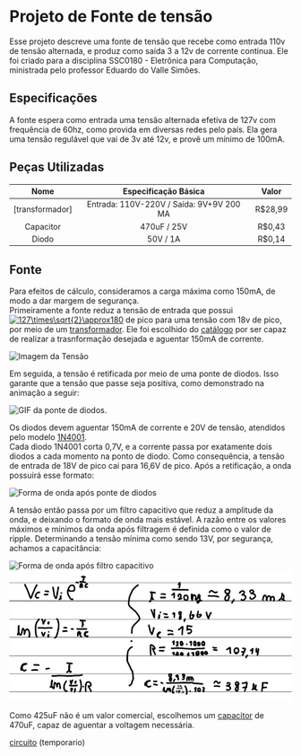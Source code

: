 # Projeto de Fonte de tensão
Esse projeto descreve uma fonte de tensão que recebe como entrada 110v de tensão alternada, e produz como saída 3 a 12v de corrente continua. Ele foi criado para a disciplina SSC0180 - Eletrônica para Computação, ministrada pelo professor Eduardo do Valle Simões.

## Especificações
 A fonte espera como entrada uma tensão alternada efetiva de 127v com frequência de 60hz, como provida em diversas redes pelo país. Ela gera uma tensão regulável que vai de 3v até 12v, e provê um mínimo de 100mA. 
 
## Peças Utilizadas

| Nome | Especificação Básica | Valor |
| :---: | :---: | :---: |
| [transformador] | Entrada: 110V-220V / Saída: 9V+9V 200 MA | R$28,99 |
| Capacitor | 470uF / 25V | R$0,43 |
| Diodo | 50V / 1A | R$0,14 |

## Fonte
Para efeitos de cálculo, consideramos a carga máxima como 150mA, de modo a dar margem de segurança.  
Primeiramente a fonte reduz a tensão de entrada que possui <a href="https://www.codecogs.com/eqnedit.php?latex=\inline&space;\bg_white&space;127\times\sqrt{2}\approx180" target="_blank"><img src="https://latex.codecogs.com/png.latex?\inline&space;\bg_white&space;127\times\sqrt{2}\approx180" title="127\times\sqrt{2}\approx180" /></a> de pico para uma tensão com 18v de pico, por meio de um [transformador](https://produto.mercadolivre.com.br/MLB-1251924135-transformador-trafo-99v-200ma-bivolt-eletronica-_JM#reco_item_pos=2&reco_backend=machinalis-seller-items-pdp&reco_backend_type=low_level&reco_client=vip-seller_items-above&reco_id=559de26e-339f-4593-91cf-1d10a5a540eb). Ele foi escolhido do [catálogo](http://www.transformadoreslider.com.br/catalogo/catalogo.pdf) por ser capaz de realizar a trasnformação desejada e aguentar 150mA de corrente.

![Imagem da Tensão](https://raw.githubusercontent.com/joao-vta/SSC180-fonte/main/imagens/tensaoAlternada127v.png)

Em seguida, a tensão é retificada por meio de uma ponte de diodos. Isso garante que a tensão que passe seja positiva, como demonstrado na animação a seguir: 

![GIF da ponte de diodos](https://i.pinimg.com/originals/b0/fe/d2/b0fed20dce97fc8b666fffbb4843afae.gif). 

Os diodos devem aguentar 150mA de corrente e 20V de tensão, atendidos pelo modelo [1N4001](https://www.baudaeletronica.com.br/diodo-1n4001.html).  
Cada diodo 1N4001 corta 0,7V, e a corrente passa por exatamente dois diodos a cada momento na ponto de diodo. Como consequência, a tensão de entrada de 18V de pico cai para 16,6V de pico. Após a retificação, a onda possuirá esse formato:

![Forma de onda após ponte de diodos](https://raw.githubusercontent.com/joao-vta/SSC180-fonte/main/imagens/cmpletaRetificada.png)

A tensão então passa por um filtro capacitivo que reduz a amplitude da onda, e deixando o formato de onda mais estável. A razão entre os valores máximos e mínimos da onda após filtragem é definida como o valor de ripple.
Determinando a tensão mínima como sendo 13V, por segurança, achamos a capacitância:

![Forma de onda após filtro capacitivo](https://raw.githubusercontent.com/joao-vta/SSC180-fonte/main/imagens/ripple.png) ![Imagen das contas](https://raw.githubusercontent.com/joao-vta/SSC180-fonte/main/imagens/contasExp.png)

Como 425uF não é um valor comercial, escolhemos um [capacitor](https://www.baudaeletronica.com.br/capacitor-eletrolitico-470uf-25v.html) de 470uF, capaz de aguentar a voltagem necessária.

[circuito](http://falstad.com/circuit/circuitjs.html?ctz=CQAgjCAMB0l3BWcA2aAOMB2ALGXyEw1sESQFJyRsBmcgUwFowwAoAdxEezRAE5kKfoMgcuPEACZJ2IdNmiAKnJkhksgVGpRoERjDzJpktGkg0aaGpOt8dcHAhq00CV30SS7MPr7HrhcGwNEVYAN3FeeUjAyghkOLMtShgEMU0wBMDJBFDOTRzBQqlcqDEwPkkUOMrY8tqC0s1RTgDovFlo0QAnEGtKTX6SkRAzVgBjYezS4pTYOGwclGhg9Uw+BEw3PhJITHtINk5iwckBvL6zqeLZ1gATQMy44OyQO-oAMwBDAFcAGwALvdHlkOlJVFV3t9-kCHmD2rUnlI3p9foDgWCMoispDUTCxENBsQ6pwhsVLJ1Sj0+sSibIkXF4KwAF40ymCCnVZFQtEAxjM+gAO3o3QJxKR+C5ogB1EyXJ4cSycS4YBgaEk6zQlQ2AjMNAgMEwh3VmGQeAwJDN+1VlB5+M4CqCskdzTELo5tIujvJxNuvUdWEE3qpo1EAHspPsApRsJBfFQDFoqhq+qwgA) (temporario)

